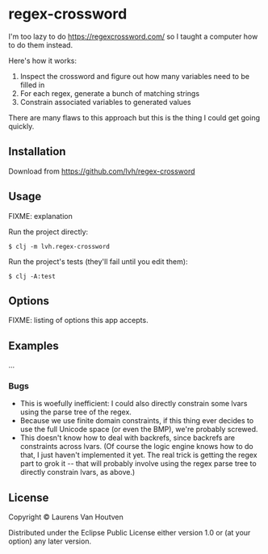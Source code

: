 # regex-crossword

I'm too lazy to do https://regexcrossword.com/ so I taught a computer how to do
them instead.

Here's how it works:

1. Inspect the crossword and figure out how many variables need to be filled in
2. For each regex, generate a bunch of matching strings
3. Constrain associated variables to generated values

There are many flaws to this approach but this is the thing I could get going
quickly.

## Installation

Download from https://github.com/lvh/regex-crossword

## Usage

FIXME: explanation

Run the project directly:

    $ clj -m lvh.regex-crossword

Run the project's tests (they'll fail until you edit them):

    $ clj -A:test

## Options

FIXME: listing of options this app accepts.

## Examples

...

### Bugs

* This is woefully inefficient: I could also directly constrain some lvars using
  the parse tree of the regex.
* Because we use finite domain constraints, if this thing ever decides to use
  the full Unicode space (or even the BMP), we're probably screwed.
* This doesn't know how to deal with backrefs, since backrefs are constraints
  across lvars. (Of course the logic engine knows how to do that, I just haven't
  implemented it yet. The real trick is getting the regex part to grok it --
  that will probably involve using the regex parse tree to directly constrain
  lvars, as above.)

## License

Copyright © Laurens Van Houtven

Distributed under the Eclipse Public License either version 1.0 or (at
your option) any later version.
